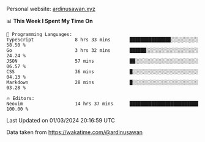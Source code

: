 Personal website: [ardinusawan.xyz](https://ardinusawan.xyz)

<!--START_SECTION:waka-->
📊 **This Week I Spent My Time On** 

```text
💬 Programming Languages: 
TypeScript               8 hrs 33 mins       ███████████████░░░░░░░░░░   58.50 % 
Go                       3 hrs 32 mins       ██████░░░░░░░░░░░░░░░░░░░   24.24 % 
JSON                     57 mins             ██░░░░░░░░░░░░░░░░░░░░░░░   06.57 % 
CSS                      36 mins             █░░░░░░░░░░░░░░░░░░░░░░░░   04.13 % 
Markdown                 28 mins             █░░░░░░░░░░░░░░░░░░░░░░░░   03.28 % 

🔥 Editors: 
Neovim                   14 hrs 37 mins      █████████████████████████   100.00 % 
```


 Last Updated on 01/03/2024 20:16:59 UTC
<!--END_SECTION:waka-->
Data taken from https://wakatime.com/@ardinusawan

